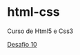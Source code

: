 # html-css
 Curso de Html5 e Css3

<a href="https://reginaldodesouza.github.io/html-css/desafios/10/desafio.html">Desafio 10 </a>
